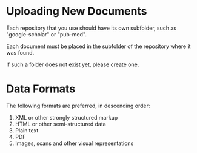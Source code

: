 # Uploading New Documents
Each repository that you use should have its own subfolder, such as "google-scholar" or "pub-med". 

Each document must be placed in the subfolder of the repository where it was found. 

If such a folder does not exist yet, please create one.

# Data Formats
The following formats are preferred, in descending order:
1. XML or other strongly structured markup
2. HTML or other semi-structured data
3. Plain text
4. PDF
5. Images, scans and other visual representations
